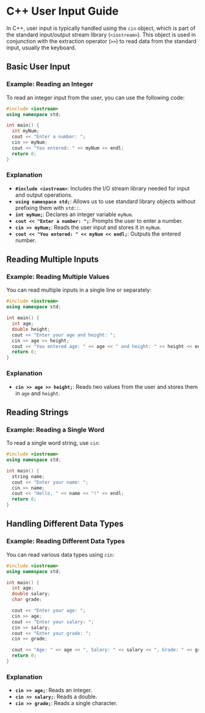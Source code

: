 # C++ User Input Guide

In C++, user input is typically handled using the `cin` object, which is part of the standard input/output stream library (`<iostream>`). This object is used in conjunction with the extraction operator (`>>`) to read data from the standard input, usually the keyboard.

## Basic User Input

### Example: Reading an Integer
To read an integer input from the user, you can use the following code:
```cpp
#include <iostream>
using namespace std;

int main() {
  int myNum;
  cout << "Enter a number: ";
  cin >> myNum;
  cout << "You entered: " << myNum << endl;
  return 0;
}
```

### Explanation
- **`#include <iostream>`**: Includes the I/O stream library needed for input and output operations.
- **`using namespace std;`**: Allows us to use standard library objects without prefixing them with `std::`.
- **`int myNum;`**: Declares an integer variable `myNum`.
- **`cout << "Enter a number: ";`**: Prompts the user to enter a number.
- **`cin >> myNum;`**: Reads the user input and stores it in `myNum`.
- **`cout << "You entered: " << myNum << endl;`**: Outputs the entered number.

## Reading Multiple Inputs

### Example: Reading Multiple Values
You can read multiple inputs in a single line or separately:
```cpp
#include <iostream>
using namespace std;

int main() {
  int age;
  double height;
  cout << "Enter your age and height: ";
  cin >> age >> height;
  cout << "You entered age: " << age << " and height: " << height << endl;
  return 0;
}
```

### Explanation
- **`cin >> age >> height;`**: Reads two values from the user and stores them in `age` and `height`.

## Reading Strings

### Example: Reading a Single Word
To read a single word string, use `cin`:
```cpp
#include <iostream>
using namespace std;

int main() {
  string name;
  cout << "Enter your name: ";
  cin >> name;
  cout << "Hello, " << name << "!" << endl;
  return 0;
}
```



## Handling Different Data Types

### Example: Reading Different Data Types
You can read various data types using `cin`:
```cpp
#include <iostream>
using namespace std;

int main() {
  int age;
  double salary;
  char grade;

  cout << "Enter your age: ";
  cin >> age;
  cout << "Enter your salary: ";
  cin >> salary;
  cout << "Enter your grade: ";
  cin >> grade;

  cout << "Age: " << age << ", Salary: " << salary << ", Grade: " << grade << endl;
  return 0;
}
```

### Explanation
- **`cin >> age;`**: Reads an integer.
- **`cin >> salary;`**: Reads a double.
- **`cin >> grade;`**: Reads a single character.

